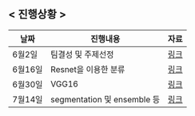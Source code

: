 ## < 진행상황 >

|날짜|진행내용|자료|
|---|---|---|
|6월2일|팀결성 및 주제선정|[링크](https://github.com/choco9966/Alzheimer-Lab/tree/master/%ED%9A%8C%EC%9D%98%EB%82%B4%EC%9A%A9/20180602)|
|6월16일|Resnet을 이용한 분류|[링크](https://github.com/choco9966/Alzheimer-Lab/tree/master/%ED%9A%8C%EC%9D%98%EB%82%B4%EC%9A%A9/20180616)|
|6월30일|VGG16|[링크](https://github.com/choco9966/Alzheimer-Lab/tree/master/%ED%9A%8C%EC%9D%98%EB%82%B4%EC%9A%A9/20180630)|
|7월14일|segmentation 및 ensemble 등 |[링크](https://github.com/choco9966/Alzheimer-Lab/tree/master/%ED%9A%8C%EC%9D%98%EB%82%B4%EC%9A%A9/20180714)
